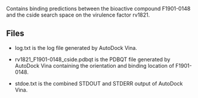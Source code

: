 Contains binding predictions between the bioactive compound F1901-0148 and the cside search space on the virulence factor rv1821.

## Files

- log.txt is the log file generated by AutoDock Vina.

- rv1821_F1901-0148_cside.pdbqt is the PDBQT file generated by AutoDock Vina containing the orientation and binding location of F1901-0148.

- stdoe.txt is the combined STDOUT and STDERR output of AutoDock Vina.

